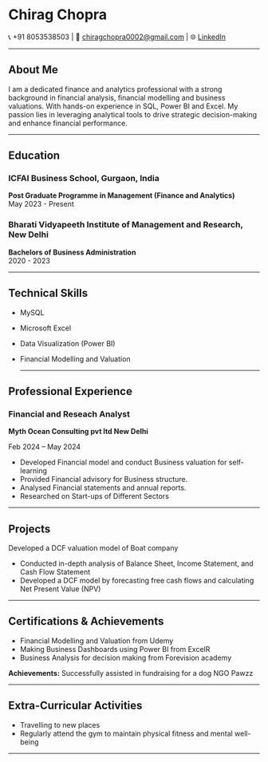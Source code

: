 # Chirag Chopra

📞 +91 8053538503  |  📧 chiragchopra0002@gmail.com |  🌐 [LinkedIn](https://www.linkedin.com/in/chirag-chopra-4164aa241/)  

---  

## **About Me**  
I am a dedicated finance and analytics professional with a strong background in financial analysis, financial modelling and business valuations. With hands-on experience in SQL, Power BI and Excel. My passion lies in leveraging analytical tools to drive strategic decision-making and enhance financial performance.

---  

## **Education**

### ICFAI Business School, Gurgaon, India  
**Post Graduate Programme in Management (Finance and Analytics)**  
May 2023 - Present  

### Bharati Vidyapeeth Institute of Management and Research, New Delhi
**Bachelors of Business Administration**  
 2020 - 2023  

 ---

 ## **Technical Skills**
 - MySQL  
- Microsoft Excel
- Data Visualization (Power BI)
- Financial Modelling and Valuation
  
  ---  

## **Professional Experience**  

### Financial and Reseach Analyst 
**Myth Ocean Consulting pvt ltd New Delhi**

Feb 2024 – May 2024 
-	Developed Financial model and conduct Business valuation for self-learning
-	Provided Financial advisory for Business structure.
-	Analysed Financial statements and annual reports.
-	Researched on Start-ups of Different Sectors

  ---  

## **Projects**  
Developed a DCF valuation model of Boat company
- Conducted in-depth analysis of Balance Sheet, Income Statement, and Cash Flow Statement
- Developed a DCF model by forecasting free cash flows and calculating Net Present Value (NPV)

--- 

  ## **Certifications & Achievements**  
  -	Financial Modelling and Valuation from Udemy
  -	Making Business Dashboards using Power BI from ExcelR
  -	Business Analysis for decision making from Forevision academy
    
 **Achievements:**
 Successfully assisted in fundraising for a dog NGO Pawzz 

--- 

## **Extra-Curricular Activities** 
-	Travelling to new places
-	Regularly attend the gym to maintain physical fitness and mental well-being

---


 

